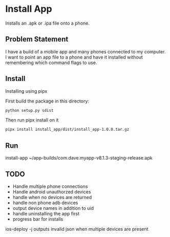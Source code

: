 # Install App
Installs an .apk or .ipa file onto a phone.

## Problem Statement
I have a build of a mobile app and many phones connected to my computer. I want to point an app file to a phone and have it installed without remembering which command flags to use.

## Install
Installing using pipx

First build the package in this directory:
```bash
python setup.py sdist
```

Then run pipx install on it
```bash
pipx install install_app/dist/install_app-1.0.0.tar.gz
```

## Run
install-app ~/app-builds/com.dave.myapp-v8.1.3-staging-release.apk

## TODO
- Handle multiple phone connections
- Handle android unauthorzed devices
- handle when no devices are returned
- handle non phone adb devices
- output device names in addition to uid
- handle uninstalling the app first
- progress bar for installs



ios-deploy -j outputs invalid json when multiple devices are present